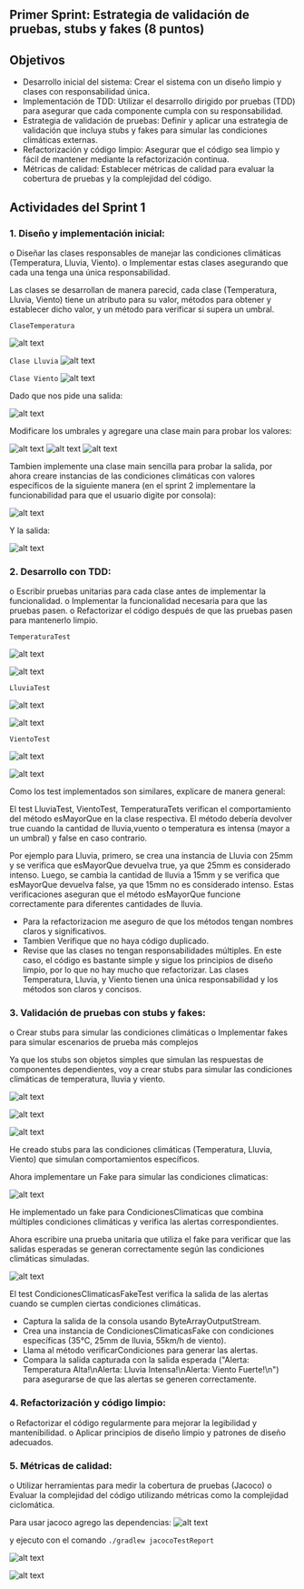 ## Primer Sprint: Estrategia de validación de pruebas, stubs y fakes (8 puntos)
## Objetivos
- Desarrollo inicial del sistema: Crear el sistema con un diseño limpio y clases con
responsabilidad única.
- Implementación de TDD: Utilizar el desarrollo dirigido por pruebas (TDD) para asegurar que
cada componente cumpla con su responsabilidad.
- Estrategia de validación de pruebas: Definir y aplicar una estrategia de validación que
incluya stubs y fakes para simular las condiciones climáticas externas.
- Refactorización y código limpio: Asegurar que el código sea limpio y fácil de mantener
mediante la refactorización continua.
- Métricas de calidad: Establecer métricas de calidad para evaluar la cobertura de pruebas y la
complejidad del código.

## Actividades del Sprint 1
### 1. Diseño y implementación inicial:
o Diseñar las clases responsables de manejar las condiciones climáticas (Temperatura,
Lluvia, Viento).
o Implementar estas clases asegurando que cada una tenga una única
responsabilidad.

Las clases se desarrollan de manera parecid, cada clase (Temperatura, Lluvia, Viento) tiene un atributo para su valor, métodos para obtener y establecer dicho valor, y un método para verificar si supera un umbral.

`ClaseTemperatura`

![alt text](image.png)

`Clase Lluvia`
![alt text](image-2.png)

`Clase Viento`
![alt text](image-1.png)

Dado que nos pide una salida:

![alt text](image-3.png)

Modificare los umbrales y agregare una clase main para probar los valores:

![alt text](image-4.png)
![alt text](image-5.png)
![alt text](image-6.png)

Tambien implemente una clase main sencilla para probar la salida, por ahora creare instancias de las condiciones climáticas con valores específicos de la siguiente manera (en el sprint 2 implementare la funcionabilidad para que el usuario digite por consola):

![alt text](image-7.png)

Y la salida:

![alt text](image-8.png)


### 2. Desarrollo con TDD:
o Escribir pruebas unitarias para cada clase antes de implementar la funcionalidad.
o Implementar la funcionalidad necesaria para que las pruebas pasen.
o Refactorizar el código después de que las pruebas pasen para mantenerlo limpio.

`TemperaturaTest`

![alt text](image-9.png)

![alt text](image-10.png)

`LluviaTest`

![alt text](image-11.png)

![alt text](image-12.png)

`VientoTest`

![alt text](image-13.png)

![alt text](image-14.png)

Como los test implementados son similares, explicare de manera general:

El test LluviaTest, VientoTest, TemperaturaTets verifican el comportamiento del método esMayorQue en la clase respectiva. El método debería devolver true cuando la cantidad de lluvia,vuento o temperatura es intensa (mayor a un umbral) y false en caso contrario.

Por ejemplo para Lluvia, primero, se crea una instancia de Lluvia con 25mm y se verifica que esMayorQue devuelva true, ya que 25mm es considerado intenso.
Luego, se cambia la cantidad de lluvia a 15mm y se verifica que esMayorQue devuelva false, ya que 15mm no es considerado intenso.
Estas verificaciones aseguran que el método esMayorQue funcione correctamente para diferentes cantidades de lluvia.

- Para la refactorizacion me aseguro de que los métodos tengan nombres claros y significativos.
- Tambien Verifique que no haya código duplicado.
- Revise que las clases no tengan responsabilidades múltiples.
En este caso, el código es bastante simple y sigue los principios de diseño limpio, por lo que no hay mucho que refactorizar. Las clases Temperatura, Lluvia, y Viento tienen una única responsabilidad y los métodos son claros y concisos.


### 3. Validación de pruebas con stubs y fakes:
o Crear stubs para simular las condiciones climáticas
o Implementar fakes para simular escenarios de prueba más complejos

Ya que los stubs son objetos simples que simulan las respuestas de componentes dependientes, voy a crear stubs para simular las condiciones climáticas de temperatura, lluvia y viento.

![alt text](image-15.png)

![alt text](image-16.png)

![alt text](image-17.png)

He creado stubs para las condiciones climáticas (Temperatura, Lluvia, Viento) que simulan comportamientos específicos.

Ahora implementare un Fake para simular las condiciones climaticas:

![alt text](image-18.png)


He implementado un fake para CondicionesClimaticas que combina múltiples condiciones climáticas y verifica las alertas correspondientes.

Ahora escribire una prueba unitaria que utiliza el fake para verificar que las salidas esperadas se generan correctamente según las condiciones climáticas simuladas.

![alt text](image-19.png)

El test CondicionesClimaticasFakeTest verifica la salida de las alertas cuando se cumplen ciertas condiciones climáticas.

- Captura la salida de la consola usando ByteArrayOutputStream.
- Crea una instancia de CondicionesClimaticasFake con condiciones específicas (35°C, 25mm de lluvia, 55km/h de viento).
- Llama al método verificarCondiciones para generar las alertas.
- Compara la salida capturada con la salida esperada ("Alerta: Temperatura Alta!\nAlerta: Lluvia Intensa!\nAlerta: Viento Fuerte!\n") para asegurarse de que las alertas se generen correctamente.

### 4. Refactorización y código limpio:
o Refactorizar el código regularmente para mejorar la legibilidad y mantenibilidad.
o Aplicar principios de diseño limpio y patrones de diseño adecuados.


### 5. Métricas de calidad:
o Utilizar herramientas para medir la cobertura de pruebas (Jacoco)
o Evaluar la complejidad del código utilizando métricas como la complejidad
ciclomática.

Para usar jacoco agrego las dependencias:
![alt text](image-22.png)

y ejecuto con el comando `./gradlew jacocoTestReport`

![alt text](image-20.png)

![alt text](image-21.png)